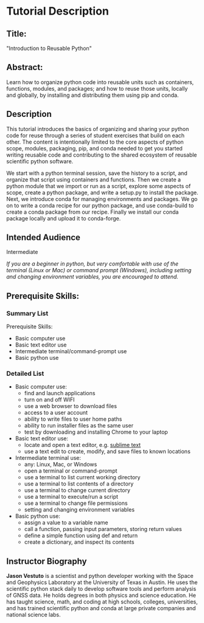 # Tutorial Description

## Title: 

"Introduction to Reusable Python"

## Abstract:

Learn how to organize python code into reusable units such as containers, functions, modules, and packages; and how to reuse those units, locally and globally, by installing and distributing them using pip and conda.

## Description

This tutorial introduces the basics of organizing and sharing your python code for reuse through a series of student exercises that build on each other. The content is intentionally limited to the core aspects of python scope, modules, packaging, pip, and conda needed to get you started writing reusable code and contributing to the shared ecosystem of reusable scientific python software.

We start with a python terminal session, save the history to a script, and organize that script using containers and functions. Then we create a python module that we import or run as a script, explore some aspects of scope, create a python package, and write a setup.py to install the package. Next, we introduce conda for managing environments and packages. We go on to write a conda recipe for our python package, and use conda-build to create a conda package from our recipe. Finally we install our conda package locally and upload it to conda-forge.

## Intended Audience

Intermediate 

*If you are a beginner in python, but very comfortable with use of the terminal (Linux or Mac) or command prompt (Windows), including setting and changing environment variables, you are encouraged to attend.*

## Prerequisite Skills:

### Summary List

Prerequisite Skills:

* Basic computer use
* Basic text editor use
* Intermediate terminal/command-prompt use
* Basic python use

### Detailed List

* Basic computer use:  
    * find and launch applications
    * turn on and off WIFI
    * use a web browser to download files
    * access to a user account
    * ability to write files to user home paths
    * ability to run installer files as the same user
    * test by downloading and installing Chrome to your laptop
* Basic text editor use: 
    * locate and open a text editor, e.g. [sublime text](https://www.sublimetext.com)
    * use a text edit to create, modify, and save files to known locations 
* Intermediate terminal use:
    * any: Linux, Mac, or Windows
    * open a terminal or command-prompt
    * use a terminal to list current working directory
    * use a terminal to list contents of a directory 
    * use a terminal to change current directory
    * use a terminal to execute/run a script
    * use a terminal to change file permissions
    * setting and changing environment variables
* Basic python use:
    * assign a value to a variable name
    * call a function, passing input parameters, storing return values
    * define a simple function using def and return
    * create a dictionary, and inspect its contents


## Instructor Biography


**Jason Vestuto** is a scientist and python developer working with the Space and Geophysics Laboratory at the University of Texas in Austin. He uses the scientific python stack daily to develop software tools and perform analysis of GNSS data. He holds degrees in both physics and science education. He has taught science, math, and coding at high schools, colleges, universities, and has trained scientific python and conda at large private companies and national science labs. 